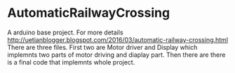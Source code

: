 # AutomaticRailwayCrossing
A arduino base project. For more details http://uetianblogger.blogspot.com/2016/03/automatic-railway-crossing.html
There are three files.
First two are Motor driver and Display which implemnts two parts of motor driving and diaplay part.
Then there are there is a final code that implemnts whole project.
